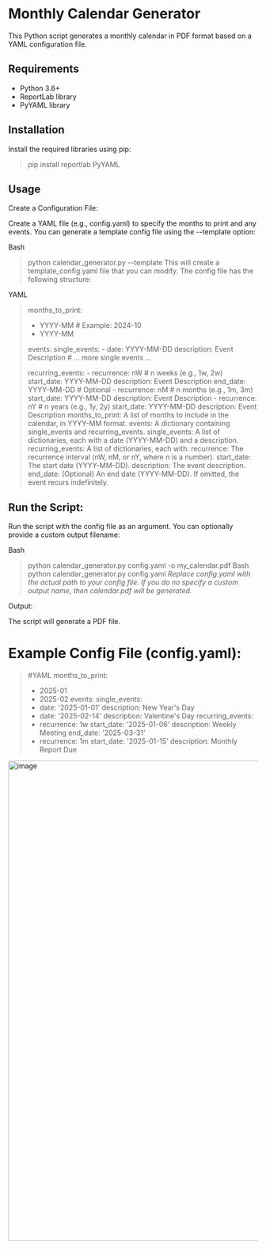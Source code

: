 # Monthly Calendar Generator

This Python script generates a monthly calendar in PDF format based on a YAML configuration file.

## Requirements

*   Python 3.6+
*   ReportLab library
*   PyYAML library

## Installation

Install the required libraries using pip:

> pip install reportlab PyYAML

## Usage
Create a Configuration File:

Create a YAML file (e.g., config.yaml) to specify the months to print and any events. You can generate a template config file using the --template option:

Bash
> python calendar_generator.py --template
This will create a template_config.yaml file that you can modify.  The config file has the following structure:

YAML
> months_to_print:
>   - YYYY-MM  # Example: 2024-10
>   - YYYY-MM
> 
> events:
>   single_events:
>     - date: YYYY-MM-DD
>       description: Event Description
>     # ... more single events ...
> 
>   recurring_events:
>     - recurrence: nW  # n weeks (e.g., 1w, 2w)
>       start_date: YYYY-MM-DD
>       description: Event Description
>       end_date: YYYY-MM-DD  # Optional
>     - recurrence: nM  # n months (e.g., 1m, 3m)
>       start_date: YYYY-MM-DD
>       description: Event Description
>     - recurrence: nY  # n years (e.g., 1y, 2y)
>       start_date: YYYY-MM-DD
>       description: Event Description
> months_to_print: A list of months to include in the calendar, in YYYY-MM format.
> events: A dictionary containing single_events and recurring_events.
> single_events: A list of dictionaries, each with a date (YYYY-MM-DD) and a description.
> recurring_events: A list of dictionaries, each with:
> recurrence: The recurrence interval (nW, nM, or nY, where n is a number).
> start_date: The start date (YYYY-MM-DD).
> description: The event description.
> end_date: (Optional) An end date (YYYY-MM-DD). If omitted, the event recurs indefinitely.

## Run the Script:

Run the script with the config file as an argument. You can optionally provide a custom output filename:

Bash
> python calendar_generator.py config.yaml -o my_calendar.pdf
Bash
> python calendar_generator.py config.yaml
*Replace config.yaml with the actual path to your config file. If you do no specify a custom output name, then calendar.pdf will be generated.*

Output:

The script will generate a PDF file.

# Example Config File (config.yaml):
> #YAML
>months_to_print:
>- 2025-01
>- 2025-02
>events:
>  single_events:
>  - date: '2025-01-01'
>    description: New Year's Day
>  - date: '2025-02-14'
>    description: Valentine's Day
>  recurring_events:
>  - recurrence: 1w
>    start_date: '2025-01-06'
>    description: Weekly Meeting
>    end_date: '2025-03-31'
>  - recurrence: 1m
>    start_date: '2025-01-15'
>    description: Monthly Report Due



<img width="970" alt="image" src="https://github.com/user-attachments/assets/45d7fcf7-1d51-42ef-87b2-57f9d93de282" />
